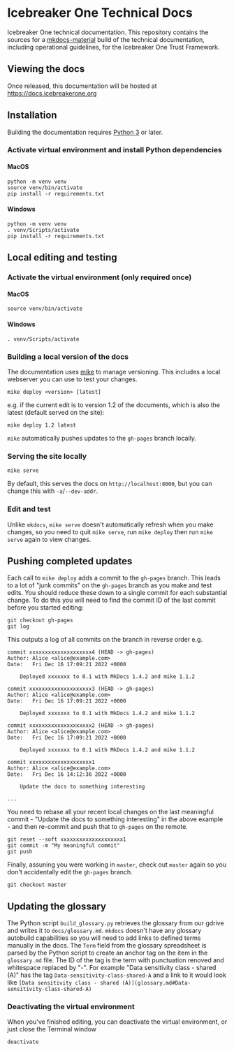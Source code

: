 # Icebreaker One Technical Docs
Icebreaker One technical documentation. This repository contains the sources for a [mkdocs-material](https://squidfunk.github.io/mkdocs-material/) 
build of the technical documentation, including operational guidelines, for the Icebreaker One Trust Framework.

## Viewing the docs

Once released, this documentation will be hosted at https://docs.icebreakerone.org

## Installation

Building the documentation requires [Python 3](https://www.python.org/) or later.

### Activate virtual environment and install Python dependencies

#### MacOS
```
python -m venv venv
source venv/bin/activate
pip install -r requirements.txt
```
#### Windows
```
python -m venv venv
. venv/Scripts/activate
pip install -r requirements.txt
```

## Local editing and testing

### Activate the virtual environment (only required once)

#### MacOS
```
source venv/bin/activate
```
#### Windows
```
. venv/Scripts/activate
```

### Building a local version of the docs
The documentation uses [mike](https://github.com/jimporter/mike) to manage versioning. This includes a local webserver you can use to test your changes.

```
mike deploy <version> [latest]
```

e.g. if the current edit is to version 1.2 of the documents, which is also the latest (default served on the site):
```
mike deploy 1.2 latest
```

`mike` automatically pushes updates to the `gh-pages` branch locally. 


### Serving the site locally

```
mike serve
````
By default, this serves the docs on `http://localhost:8000`, but you can change this with `-a`/`--dev-addr`.

### Edit and test

Unlike `mkdocs`, `mike serve` doesn't automatically refresh when you make changes, so you need to quit `mike serve`, 
run `mike deploy` then run `mike serve` again to view changes.

## Pushing completed updates


Each call to `mike deploy` adds a commit to the `gh-pages` branch. This leads to a lot of "junk commits" on the `gh-pages` branch 
as you make and test edits. You should reduce these down to a single commit for each substantial change. To do this you will need
to find the commit ID of the last commit before you started editing:

```
git checkout gh-pages
git log
```
This outputs a log of all commits on the branch in reverse order e.g.


```
commit xxxxxxxxxxxxxxxxxxxx4 (HEAD -> gh-pages)
Author: Alice <alice@example.com>
Date:   Fri Dec 16 17:09:21 2022 +0000

    Deployed xxxxxxx to 0.1 with MkDocs 1.4.2 and mike 1.1.2

commit xxxxxxxxxxxxxxxxxxxx3 (HEAD -> gh-pages)
Author: Alice <alice@example.com>
Date:   Fri Dec 16 17:09:21 2022 +0000

    Deployed xxxxxxx to 0.1 with MkDocs 1.4.2 and mike 1.1.2

commit xxxxxxxxxxxxxxxxxxxx2 (HEAD -> gh-pages)
Author: Alice <alice@example.com>
Date:   Fri Dec 16 17:09:21 2022 +0000

    Deployed xxxxxxx to 0.1 with MkDocs 1.4.2 and mike 1.1.2

commit xxxxxxxxxxxxxxxxxxxx1
Author: Alice <alice@example.com>
Date:   Fri Dec 16 14:12:36 2022 +0000

    Update the docs to something interesting

...
```


You need to rebase all your recent local changes on the last meaningful commit - "Update the docs to something interesting" in the above example - 
and then re-commit and push that to `gh-pages` on the remote.

```
git reset --soft xxxxxxxxxxxxxxxxxxxx1
git commit -m "My meaningful commit"
git push
```

Finally, assuning you were working in `master`, check out `master` again so you don't accidentally edit the `gh-pages` branch.

```
git checkout master
```
## Updating the glossary

The Python script `build_glossary.py` retrieves the glossary from our gdrive and writes it to `docs/glossary.md`. `mkdocs` doesn't have 
any glossary autobuild capabilities so you will need to add links to defined terms manually in the docs. The `Term` field from the 
glossary spreadsheet is parsed by the Python script to create an anchor tag on the item in the `glossary.md` file. The ID of the tag is
the term with punctuation renoved and whitespace replaced by "-". For example "Data sensitivity class - shared (A)" has the tag 
`Data-sensitivity-class-shared-A` and a link to it would look like 
`[Data sensitivity class - shared (A)](glossary.md#Data-sensitivity-class-shared-A)`

### Deactivating the virtual environment

When you've finished editing, you can deactivate the virtual environment, or just close the Terminal window

```
deactivate
```